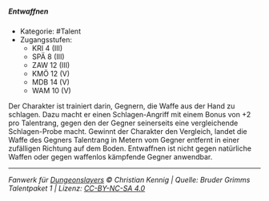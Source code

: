 <!---
Dies ist ein Fanwerk für DUNGEONSLAYERS © von Christian Kennig

Quellen:      [Bruder Grimms Talentpaket 1](https://www.f-space.de/ds4/downloads.html)
              [Talentbeschreibungen](https://www.f-space.de/ds4/tools-talentcards.html)
License:      [CC-BY-NC-SA 4.0](https://creativecommons.org/licenses/by-nc-sa/4.0/deed.de)
Richtlinien:  [Fanwerkrichtlinien](https://www.dungeonslayers.net/fanwerk-richtlinien/)
Autor:        Zauberlehrling
-->

##### Entwaffnen

- Kategorie: #Talent
- Zugangsstufen:
  - KRI 4 (III)
  - SPÄ 8 (III)
  - ZAW 12 (III)
  - KMÖ 12 (V)
  - MDB 14 (V)
  - WAM 10 (V)

Der Charakter ist trainiert darin, Gegnern, die Waffe aus der Hand zu schlagen. Dazu macht er einen Schlagen-Angriff mit einem Bonus von +2 pro Talentrang, gegen den der Gegner seinerseits eine vergleichende Schlagen-Probe macht. Gewinnt der Charakter den Vergleich, landet die Waffe des Gegners Talentrang in Metern vom Gegner entfernt in einer zufälligen Richtung auf dem Boden. Entwaffnen ist nicht gegen natürliche Waffen oder gegen waffenlos kämpfende Gegner anwendbar.

---

_Fanwerk für [Dungeonslayers](https://www.dungeonslayers.net/) © Christian Kennig | Quelle: Bruder Grimms Talentpaket 1 | Lizenz: [CC-BY-NC-SA 4.0](https://creativecommons.org/licenses/by-nc-sa/4.0/deed.de)_
